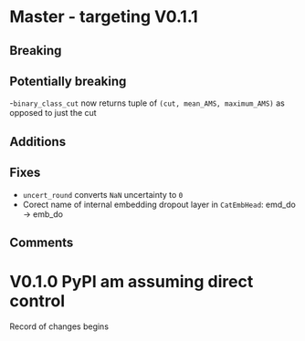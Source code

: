 # Master - targeting V0.1.1

## Breaking

## Potentially breaking

-`binary_class_cut` now returns tuple of `(cut, mean_AMS, maximum_AMS)` as opposed to just the cut

## Additions

## Fixes

- `uncert_round` converts `NaN` uncertainty to `0`
- Corect name of internal embedding dropout layer in `CatEmbHead`: emd_do -> emb_do

## Comments

# V0.1.0 PyPI am assuming direct control

Record of changes begins